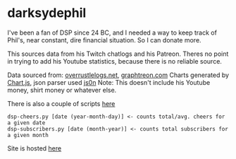 # darksydephil

I've been a fan of DSP since 24 BC, and I needed a way to keep track of Phil's, near constant, dire financial situation. So I can donate more.

This sources data from his Twitch chatlogs and his Patreon. Theres no point in trying to add his Youtube statistics, because there is no reliable source.

Data sourced from: [overrustlelogs.net](https://overrustlelogs.net/Darksydephil%20chatlog), [graphtreon.com](https://graphtreon.com/creator/darksydephil)
Charts generated by [Chart.js](http://www.chartjs.org), json parser used [js0n](https://github.com/quartzjer/js0n)
Note: This doesn't include his Youtube money, shirt money or whatever else.

There is also a couple of scripts [here](https://gist.github.com/takeiteasy/1ff57efecc9d25ac55eac00038108b64/1612c9f50ca67dc216b193a6124e6f363dda146a)

```
dsp-cheers.py [date (year-month-day)] <- counts total/avg. cheers for a given date
dsp-subscribers.py [date (month-year)] <- counts total subscribers for a given month
```

Site is hosted [here](https://takeiteasy.github.io/darksydephil/)
